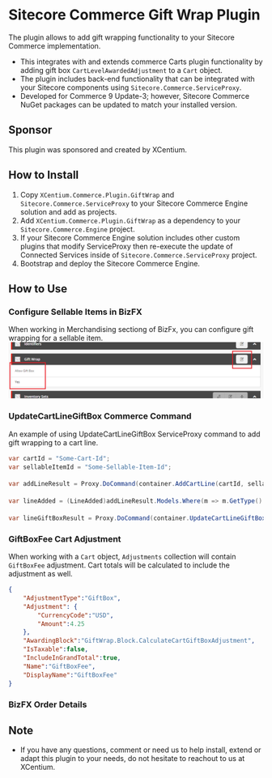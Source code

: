 # Sitecore Commerce Gift Wrap Plugin

The plugin allows to add gift wrapping functionality to your Sitecore Commerce implementation.
- This integrates with and extends commerce Carts plugin functionality by adding gift box `CartLevelAwardedAdjustment` to a `Cart` object.
- The plugin includes back-end functionality that can be integrated with your Sitecore components using `Sitecore.Commerce.ServiceProxy`.
- Developed for Commerce 9 Update-3; however, Sitecore Commerce NuGet packages can be updated to match your installed version.

## Sponsor 

This plugin was sponsored and created by XCentium.

## How to Install

1. Copy `XCentium.Commerce.Plugin.GiftWrap` and `Sitecore.Commerce.ServiceProxy` to your Sitecore Commerce Engine solution and add as projects.
2. Add `XCentium.Commerce.Plugin.GiftWrap` as a dependency to your `Sitecore.Commerce.Engine` project.
3. If your Sitecore Commerce Engine solution includes other custom plugins that modify ServiceProxy then re-execute the update of Connected Services inside of `Sitecore.Commerce.ServiceProxy` project.
4. Bootstrap and deploy the Sitecore Commerce Engine.

## How to Use

### Configure Sellable Items in BizFX

When working in Merchandising sectiong of BizFx, you can configure gift wrapping for a sellable item.
![alt text](https://github.com/XCentium/SC-Plugin-Gift-Wrap/blob/master/images/bizfx-gift-wrap.png)

### UpdateCartLineGiftBox Commerce Command

An example of using UpdateCartLineGiftBox ServiceProxy command to add gift wrapping to a cart line.
```csharp
var cartId = "Some-Cart-Id";
var sellableItemId = "Some-Sellable-Item-Id";

var addLineResult = Proxy.DoCommand(container.AddCartLine(cartId, sellableItemId, 1));

var lineAdded = (LineAdded)addLineResult.Models.Where(m => m.GetType() == typeof(LineAdded)).FirstOrDefault();

var lineGiftBoxResult = Proxy.DoCommand(container.UpdateCartLineGiftBox(cartId, lineAdded.LineId, true));
```

### GiftBoxFee Cart Adjustment

When working with a `Cart` object, `Adjustments` collection will contain `GiftBoxFee` adjustment. Cart totals will be calculated to include the adjustment as well.
```json
{
    "AdjustmentType":"GiftBox",
    "Adjustment": {
        "CurrencyCode":"USD",
        "Amount":4.25
    },
    "AwardingBlock":"GiftWrap.Block.CalculateCartGiftBoxAdjustment",
    "IsTaxable":false,
    "IncludeInGrandTotal":true,
    "Name":"GiftBoxFee",
    "DisplayName":"GiftBoxFee"
}
```

### BizFX Order Details

## Note

- If you have any questions, comment or need us to help install, extend or adapt this plugin to your needs, do not hesitate to reachout to us at XCentium.